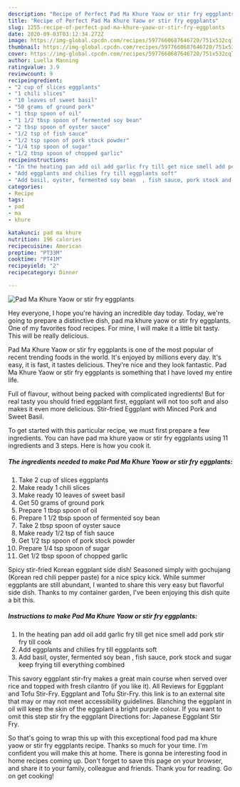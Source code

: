 ```yaml
---
description: "Recipe of Perfect Pad Ma Khure Yaow or stir fry eggplants"
title: "Recipe of Perfect Pad Ma Khure Yaow or stir fry eggplants"
slug: 1255-recipe-of-perfect-pad-ma-khure-yaow-or-stir-fry-eggplants
date: 2020-09-03T03:12:34.272Z
image: https://img-global.cpcdn.com/recipes/5977660687646720/751x532cq70/pad-ma-khure-yaow-or-stir-fry-eggplants-recipe-main-photo.jpg
thumbnail: https://img-global.cpcdn.com/recipes/5977660687646720/751x532cq70/pad-ma-khure-yaow-or-stir-fry-eggplants-recipe-main-photo.jpg
cover: https://img-global.cpcdn.com/recipes/5977660687646720/751x532cq70/pad-ma-khure-yaow-or-stir-fry-eggplants-recipe-main-photo.jpg
author: Luella Manning
ratingvalue: 3.9
reviewcount: 9
recipeingredient:
- "2 cup of slices eggplants"
- "1 chili slices"
- "10 leaves of sweet basil"
- "50 grams of ground pork"
- "1 tbsp spoon of oil"
- "1 1/2 tbsp spoon of fermented soy bean"
- "2 tbsp spoon of oyster sauce"
- "1/2 tsp of fish sauce"
- "1/2 tsp spoon of pork stock powder"
- "1/4 tsp spoon of sugar"
- "1/2 tbsp spoon of chopped garlic"
recipeinstructions:
- "In the heating pan add oil add garlic fry till get nice smell add pork stir fry till cook"
- "Add eggplants and chilies fry till eggplants soft"
- "Add basil, oyster, fermented soy bean  , fish sauce, pork stock and sugar keep frying till everything combined"
categories:
- Recipe
tags:
- pad
- ma
- khure

katakunci: pad ma khure 
nutrition: 196 calories
recipecuisine: American
preptime: "PT33M"
cooktime: "PT41M"
recipeyield: "2"
recipecategory: Dinner

---
```



![Pad Ma Khure Yaow or stir fry eggplants](https://img-global.cpcdn.com/recipes/5977660687646720/751x532cq70/pad-ma-khure-yaow-or-stir-fry-eggplants-recipe-main-photo.jpg)

Hey everyone, I hope you're having an incredible day today. Today, we're going to prepare a distinctive dish, pad ma khure yaow or stir fry eggplants. One of my favorites food recipes. For mine, I will make it a little bit tasty. This will be really delicious.

Pad Ma Khure Yaow or stir fry eggplants is one of the most popular of recent trending foods in the world. It's enjoyed by millions every day. It's easy, it is fast, it tastes delicious. They're nice and they look fantastic. Pad Ma Khure Yaow or stir fry eggplants is something that I have loved my entire life.

Full of flavour, without being packed with complicated ingredients! But for real tasty you should fried eggplant first, eggplant will not too soft and also makes it even more delicious. Stir-fried Eggplant with Minced Pork and Sweet Basil.


To get started with this particular recipe, we must first prepare a few ingredients. You can have pad ma khure yaow or stir fry eggplants using 11 ingredients and 3 steps. Here is how you cook it.

<!--inarticleads1-->

##### The ingredients needed to make Pad Ma Khure Yaow or stir fry eggplants:

1. Take 2 cup of slices eggplants
1. Make ready 1 chili slices
1. Make ready 10 leaves of sweet basil
1. Get 50 grams of ground pork
1. Prepare 1 tbsp spoon of oil
1. Prepare 1 1/2 tbsp spoon of fermented soy bean
1. Take 2 tbsp spoon of oyster sauce
1. Make ready 1/2 tsp of fish sauce
1. Get 1/2 tsp spoon of pork stock powder
1. Prepare 1/4 tsp spoon of sugar
1. Get 1/2 tbsp spoon of chopped garlic


Spicy stir-fried Korean eggplant side dish! Seasoned simply with gochujang (Korean red chili pepper paste) for a nice spicy kick. While summer eggplants are still abundant, I wanted to share this very easy but flavorful side dish. Thanks to my container garden, I&#39;ve been enjoying this dish quite a bit this. 

<!--inarticleads2-->

##### Instructions to make Pad Ma Khure Yaow or stir fry eggplants:

1. In the heating pan add oil add garlic fry till get nice smell add pork stir fry till cook
1. Add eggplants and chilies fry till eggplants soft
1. Add basil, oyster, fermented soy bean  , fish sauce, pork stock and sugar keep frying till everything combined


This savory eggplant stir-fry makes a great main course when served over rice and topped with fresh cilantro (if you like it). All Reviews for Eggplant and Tofu Stir-Fry. Eggplant and Tofu Stir-Fry. this link is to an external site that may or may not meet accessibility guidelines. Blanching the eggplant in oil will keep the skin of the eggplant a bright purple colour. If you want to omit this step stir fry the eggplant Directions for: Japanese Eggplant Stir Fry. 

So that's going to wrap this up with this exceptional food pad ma khure yaow or stir fry eggplants recipe. Thanks so much for your time. I'm confident you will make this at home. There is gonna be interesting food in home recipes coming up. Don't forget to save this page on your browser, and share it to your family, colleague and friends. Thank you for reading. Go on get cooking!
